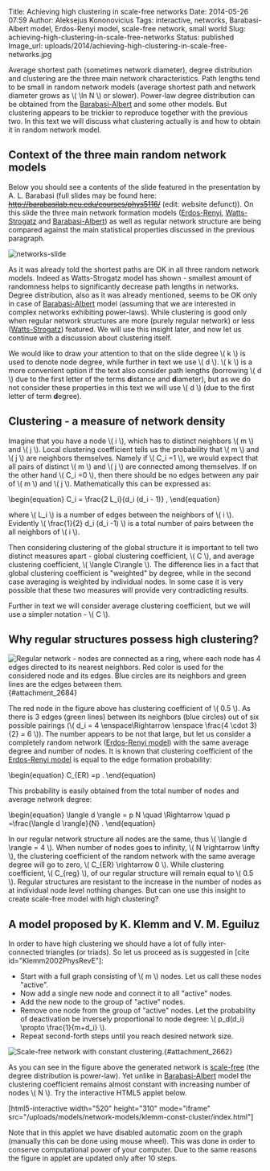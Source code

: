 Title: Achieving high clustering in scale-free networks
Date: 2014-05-26 07:59
Author: Aleksejus Kononovicius
Tags: interactive, networks, Barabasi-Albert model, Erdos-Renyi model, scale-free network, small world
Slug: achieving-high-clustering-in-scale-free-networks
Status: published
Image_url: uploads/2014/achieving-high-clustering-in-scale-free-networks.jpg

Average
shortest path (sometimes network diameter), degree distribution and
clustering are the three main network characteristics. Path lengths tend
to be small in random network models (average shortest path and network
diameter grows as \\\(  \ln N \\\) or slower). Power-law degree
distribution can be obtained from the
[Barabasi-Albert]({filename}/articles/2013/barabasi-albert-model.md)
and some other models. But clustering appears to be trickier to
reproduce together with the previous two. In this text we will discuss
what clustering actually is and how to obtain it in random network
model.
<!--more-->

Context of the three main random network models
-----------------------------------------------

Below you should see a contents of the slide featured in the
presentation by A. L. Barabasi (full slides may be found here:
<del>http://barabasilab.neu.edu/courses/phys5116/</del> (edit: website defunct)). On this slide the three
main network formation models
([Erdos-Renyi]({filename}/articles/2013/erdos-renyi-model.md),
[Watts-Strogatz]({filename}/articles/2013/watts-strogatz-model.md)
and
[Barabasi-Albert]({filename}/articles/2013/barabasi-albert-model.md))
as well as regular network structure are being compared against the main
statistical properties discussed in the previous paragraph.

![networks-slide]({static}/uploads/2014/constant-clustering-networks-slide.jpg)

As it was already told the shortest paths are OK in all three random
network models. Indeed as Watts-Strogatz model has shown - smallest
amount of randomness helps to significantly decrease path lengths in
networks. Degree distribution, also as it was already mentioned, seems
to be OK only in case of
[Barabasi-Albert]({filename}/articles/2013/barabasi-albert-model.md)
model (assuming that we are interested in complex networks exhibiting
power-laws). While clustering is good only when regular network
structures are more (purely regular network) or less
([Watts-Strogatz]({filename}/articles/2013/watts-strogatz-model.md))
featured. We will use this insight later, and now let us continue with a
discussion about clustering itself.

We would like to draw your attention to that on the slide degree \\\( k \\\) is used to denote node degree, while further in text we use \\\( d \\\). \\\(  k \\\) is a more convenient option if the text also consider
path lengths (borrowing \\\(  d \\\) due to the first letter of the terms
**d**istance and **d**iameter), but as we do not consider these
properties in this text we will use \\\(  d \\\) (due to the first letter
of term **d**egree).

Clustering - a measure of network density
-----------------------------------------

Imagine that you have a node \\\(  i \\\), which has to distinct
neighbors \\\(  m \\\) and \\\(  j \\\). Local clustering coefficient
tells us the probability that \\\(  m \\\) and \\\(  j \\\) are neighbors
themselves. Namely if \\\(  C\_i =1 \\\), we would expect that all pairs
of distinct \\\(  m \\\) and \\\(  j \\\) are connected among themselves.
If on the other hand \\\(  C\_i =0 \\\), then there should be no edges
between any pair of \\\(  m \\\) and \\\(  j \\\). Mathematically this can
be expressed as:

\begin{equation}
 C\_i = \frac{2 L\_i}{d\_i (d\_i - 1)} , 
\end{equation}

where \\\(  L\_i \\\) is a number of edges between the neighbors of
\\\(  i \\\). Evidently \\\(  \frac{1}{2} d\_i (d\_i -1) \\\) is a total
number of pairs between the all neighbors of \\\(  i \\\).

Then considering clustering of the global structure it is important to
tell two distinct measures apart - global clustering coefficient,
\\\(  C \\\), and average clustering coefficient, \\\(  \langle C\rangle \\\). The difference lies in a fact that global clustering
coefficient is "weighted" by degree, while in the second case averaging
is weighted by individual nodes. In some case it is very possible that
these two measures will provide very contradicting results.

Further in text we will consider average clustering coefficient, but we
will use a simpler notation - \\\(  C \\\).

Why regular structures possess high clustering?
-----------------------------------------------

![Regular network - nodes are connected as a ring, where each node has 4
edges directed to its nearest neighbors. Red color is used for the
considered node and its edges. Blue circles are its neighbors and green
lines are the edges between
them.]({static}/uploads/2014/constant-clustering-circle.png "Regular
network - nodes are connected as a ring, where each node has 4 edges
directed to its nearest neighbors. Red color is used for the considered node
and its edges.  Blue circles are its neighbors and green lines are the edges
between them."){#attachment_2684} 

The red node in the figure above has clustering coefficient of \\\( 0.5 \\\). As there is 3 edges (green lines) between its neighbors (blue
circles) out of six possible pairings (\\\(  d\_i = 4 \enspace\Rightarrow \enspace \frac{4 \cdot 3}{2} = 6 \\\)). The number appears
to be not that large, but let us consider a completely random network
([Erdos-Renyi
model]({filename}/articles/2013/erdos-renyi-model.md))
with the same average degree and number of nodes. It is known that
clustering coefficient of the [Erdos-Renyi
model]({filename}/articles/2013/erdos-renyi-model.md)
is equal to the edge formation probability:

\begin{equation}
 C\_{ER} =p . 
\end{equation}

This probability is easily obtained from the total number of nodes and
average network degree:

\begin{equation}
 \langle d \rangle = p N \quad \Rightarrow \quad p =\frac{\langle d \rangle}{N} . 
\end{equation}

In our regular network structure all nodes are the same, thus \\\( \langle d \rangle = 4  \\\). When number of nodes goes to infinity,
\\\(  N \rightarrow \infty \\\), the clustering coefficient of the
random network with the same average degree will go to zero, \\\( C\_{ER} \rightarrow 0 \\\). While clustering coefficient, \\\(  C\_{reg} \\\), of our regular structure will remain equal to \\\(  0.5 \\\). Regular
structures are resistant to the increase in the number of nodes as at
individual node level nothing changes. But can one use this insight to
create scale-free model with high clustering?

A model proposed by K. Klemm and V. M. Eguiluz
----------------------------------------------

In order to have high clustering we should have a lot of fully
inter-connected triangles (or triads). So let us proceed as is suggested
in \[cite id="Klemm2002PhysRevE"\]:

-   Start with a full graph consisting of \\\(  m \\\) nodes. Let us call
    these nodes "active".
-   Now add a single new node and connect it to all "active" nodes.
-   Add the new node to the group of "active" nodes.
-   Remove one node from the group of "active" nodes. Let the
    probability of deactivation be inversely proportional to node
    degree: \\\(  p\_d(d\_i) \propto \frac{1}{m+d\_i} \\\).
-   Repeat second-forth steps until you reach desired network size.

![Scale-free network with constant
clustering.]({static}/uploads/2014/achieving-high-clustering-in-scale-free-networks.jpg
"Scale-free network with constant clustering."){#attachment_2662} 

As you can see in the figure above the generated network is
[scale-free](/tag/scale-free-network/) (the
degree distribution is power-law). Yet unlike in
[Barabasi-Albert]({filename}/articles/2013/barabasi-albert-model.md)
model the clustering coefficient remains almost constant with increasing
number of nodes \\\(  N \\\). Try the interactive HTML5 applet below.

[html5-interactive width="520" height="310" mode="iframe"
src="/uploads/models/network-models/klemm-const-cluster/index.html"]

Note that in this applet we have disabled automatic zoom on the graph
(manually this can be done using mouse wheel). This was done in order to
conserve computational power of your computer. Due to the same reasons
the figure in applet are updated only after 10 steps.
